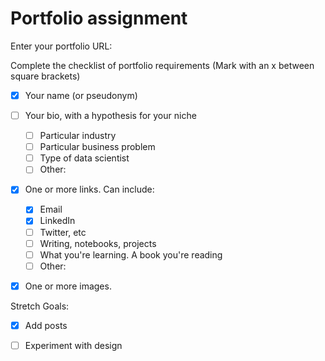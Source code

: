 # Portfolio assignment

Enter your portfolio URL:


Complete the checklist of portfolio requirements
(Mark with an x between square brackets)

- [X] Your name (or pseudonym)
- [ ] Your bio, with a hypothesis for your niche
    - [ ] Particular industry
    - [ ] Particular business problem
    - [ ] Type of data scientist
    - [ ] Other: 
- [X] One or more links. Can include:
    - [X] Email
    - [X] LinkedIn
    - [ ] Twitter, etc
    - [ ] Writing, notebooks, projects
    - [ ] What you're learning. A book you're reading
    - [ ] Other:
- [X] One or more images.
    
    
Stretch Goals:

- [X] Add posts
- [ ] Experiment with design
 

